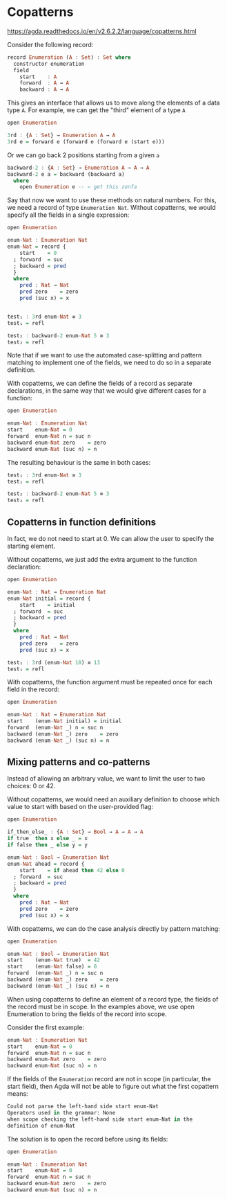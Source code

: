 # Copatterns

https://agda.readthedocs.io/en/v2.6.2.2/language/copatterns.html

Consider the following record:

```hs agda
record Enumeration (A : Set) : Set where
  constructor enumeration
  field
    start    : A
    forward  : A → A
    backward : A → A
```

This gives an interface that allows us to move along the elements of a data type `A`. For example, we can get the "third" element of a type `A`

```hs
open Enumeration

3rd : {A : Set} → Enumeration A → A
3rd e = forward e (forward e (forward e (start e)))
```

Or we can go back 2 positions starting from a given `a`

```hs agda
backward-2 : {A : Set} → Enumeration A → A → A
backward-2 e a = backward (backward a)
  where
    open Enumeration e -- ← get this zonfa
```

Say that now we want to use these methods on natural numbers. For this, we need a record of type `Enumeration Nat`. Without copatterns, we would specify all the fields in a single expression:

```hs agda
open Enumeration

enum-Nat : Enumeration Nat
enum-Nat = record {
    start    = 0
  ; forward  = suc
  ; backward = pred
  }
  where
    pred : Nat → Nat
    pred zero    = zero
    pred (suc x) = x


test₁ : 3rd enum-Nat ≡ 3
test₁ = refl

test₂ : backward-2 enum-Nat 5 ≡ 3
test₂ = refl
```

Note that if we want to use the automated case-splitting and pattern matching to implement one of the fields, we need to do so in a separate definition.


With copatterns, we can define the fields of a record as separate declarations, in the same way that we would give different cases for a function:

```hs agda
open Enumeration

enum-Nat : Enumeration Nat
start    enum-Nat = 0
forward  enum-Nat n = suc n
backward enum-Nat zero    = zero
backward enum-Nat (suc n) = n
```

The resulting behaviour is the same in both cases:

```hs agda
test₁ : 3rd enum-Nat ≡ 3
test₁ = refl

test₂ : backward-2 enum-Nat 5 ≡ 3
test₂ = refl
```

## Copatterns in function definitions

In fact, we do not need to start at 0. We can allow the user to specify the starting element.

Without copatterns, we just add the extra argument to the function declaration:

```hs agda
open Enumeration

enum-Nat : Nat → Enumeration Nat
enum-Nat initial = record {
    start    = initial
  ; forward  = suc
  ; backward = pred
  }
  where
    pred : Nat → Nat
    pred zero    = zero
    pred (suc x) = x

test₁ : 3rd (enum-Nat 10) ≡ 13
test₁ = refl
```

With copatterns, the function argument must be repeated once for each field in the record:

```hs agda
open Enumeration

enum-Nat : Nat → Enumeration Nat
start    (enum-Nat initial) = initial
forward  (enum-Nat _) n = suc n
backward (enum-Nat _) zero    = zero
backward (enum-Nat _) (suc n) = n
```

## Mixing patterns and co-patterns

Instead of allowing an arbitrary value, we want to limit the user to two choices: 0 or 42.

Without copatterns, we would need an auxiliary definition to choose which value to start with based on the user-provided flag:

```hs agda
open Enumeration

if_then_else_ : {A : Set} → Bool → A → A → A
if true  then x else _ = x
if false then _ else y = y

enum-Nat : Bool → Enumeration Nat
enum-Nat ahead = record {
    start    = if ahead then 42 else 0
  ; forward  = suc
  ; backward = pred
  }
  where
    pred : Nat → Nat
    pred zero    = zero
    pred (suc x) = x
```

With copatterns, we can do the case analysis directly by pattern matching:

```hs agda
open Enumeration

enum-Nat : Bool → Enumeration Nat
start    (enum-Nat true)  = 42
start    (enum-Nat false) = 0
forward  (enum-Nat _) n = suc n
backward (enum-Nat _) zero    = zero
backward (enum-Nat _) (suc n) = n
```

When using copatterns to define an element of a record type, the fields of the record must be in scope. In the examples above, we use open Enumeration to bring the fields of the record into scope.

Consider the first example:

```hs agda
enum-Nat : Enumeration Nat
start    enum-Nat = 0
forward  enum-Nat n = suc n
backward enum-Nat zero    = zero
backward enum-Nat (suc n) = n
```

If the fields of the `Enumeration` record are not in scope (in particular, the start field), then Agda will not be able to figure out what the first copattern means:

```agda
Could not parse the left-hand side start enum-Nat
Operators used in the grammar: None
when scope checking the left-hand side start enum-Nat in the
definition of enum-Nat
```

The solution is to open the record before using its fields:

```hs agda
open Enumeration

enum-Nat : Enumeration Nat
start    enum-Nat = 0
forward  enum-Nat n = suc n
backward enum-Nat zero    = zero
backward enum-Nat (suc n) = n
```
